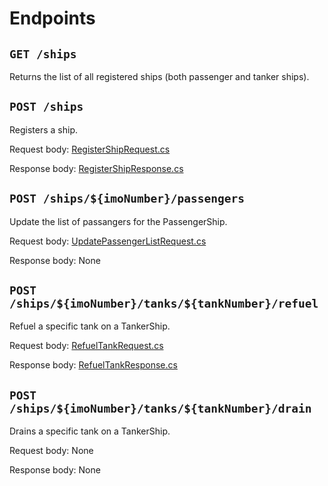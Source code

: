 # Endpoints

## `GET /ships`

Returns the list of all registered ships (both passenger and tanker ships).

## `POST /ships`

Registers a ship.

Request body: [RegisterShipRequest.cs](../FleetMan.Contracts/Registration/RegisterShipRequest.cs)

Response body: [RegisterShipResponse.cs](../FleetMan.Contracts/Registration/RegisterShipResponse.cs)

## `POST /ships/${imoNumber}/passengers`

Update the list of passangers for the PassengerShip.

Request body: [UpdatePassengerListRequest.cs](../FleetMan.Contracts/UpdatePassengerListRequest.cs)

Response body: None

## `POST /ships/${imoNumber}/tanks/${tankNumber}/refuel`

Refuel a specific tank on a TankerShip.

Request body: [RefuelTankRequest.cs](../FleetMan.Contracts/RefuelTank/RefuelTankRequest.cs)

Response body: [RefuelTankResponse.cs](../FleetMan.Contracts/RefuelTank/RefuelTankResponse.cs)

## `POST /ships/${imoNumber}/tanks/${tankNumber}/drain`

Drains a specific tank on a TankerShip.

Request body: None

Response body: None